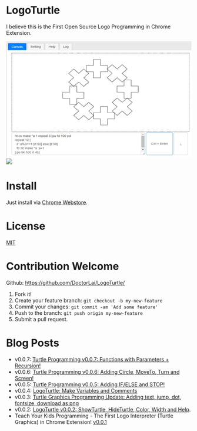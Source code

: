 # LogoTurtle
I believe this is the First Open Source Logo Programming in Chrome Extension.

![](https://github.com/DoctorLai/LogoTurtle/blob/master/images/if-else.jpg?raw=true)
![](https://helloacm.com/wp-content/uploads/2018/03/logo-tree.jpg)

# Install
Just install via [Chrome Webstore](https://chrome.google.com/webstore/detail/logo-turtle/dcoeaobaokbccdcnadncifmconllpihp).

# License
[MIT](https://github.com/DoctorLai/LogoTurtle/blob/master/LICENSE)

# Contribution Welcome
Github: https://github.com/DoctorLai/LogoTurtle/
1. Fork it!
2. Create your feature branch: `git checkout -b my-new-feature`
3. Commit your changes: `git commit -am 'Add some feature'`
4. Push to the branch: `git push origin my-new-feature`
5. Submit a pull request.

# Blog Posts
- v0.0.7: [Turtle Programming v0.0.7:  Functions with Parameters + Recursion!](https://helloacm.com/turtle-programming-v0-0-7-functions-with-parameters-recursion/)
- v0.0.6: [Turtle Programming v0.0.6: Adding Circle, MoveTo, Turn and Screen!](https://helloacm.com/turtle-programming-v0-0-6-adding-circle-moveto-turn-and-screen/)
- v0.0.5: [Turtle Programming v0.0.5: Adding IF/ELSE and STOP!](https://helloacm.com/turtle-programming-v0-0-5-adding-if-else-and-stop/)
- v0.0.4: [LogoTurtle: Make Variables and Comments](https://helloacm.com/logoturtle-make-variables-and-comments/)
- v0.0.3: [Turtle Graphics Programming Update: Adding text, jump, dot, fontsize, download as png](https://helloacm.com/turtle-graphics-programming-update-adding-text-jump-dot-fontsize-download-as-png/)
- v0.0.2: [LogoTurtle v0.0.2: ShowTurtle, HideTurtle, Color, Width and Help](https://helloacm.com/logoturtle-v0-0-2-showturtle-hideturtle-color-width-and-help/).
- Teach Your Kids Programming - The First Logo Interpreter (Turtle Graphics) in Chrome Extension!
 [v0.0.1](https://helloacm.com/teach-your-kids-programming-the-first-logo-interpreter-turtle-graphics-in-chrome-extension/)
